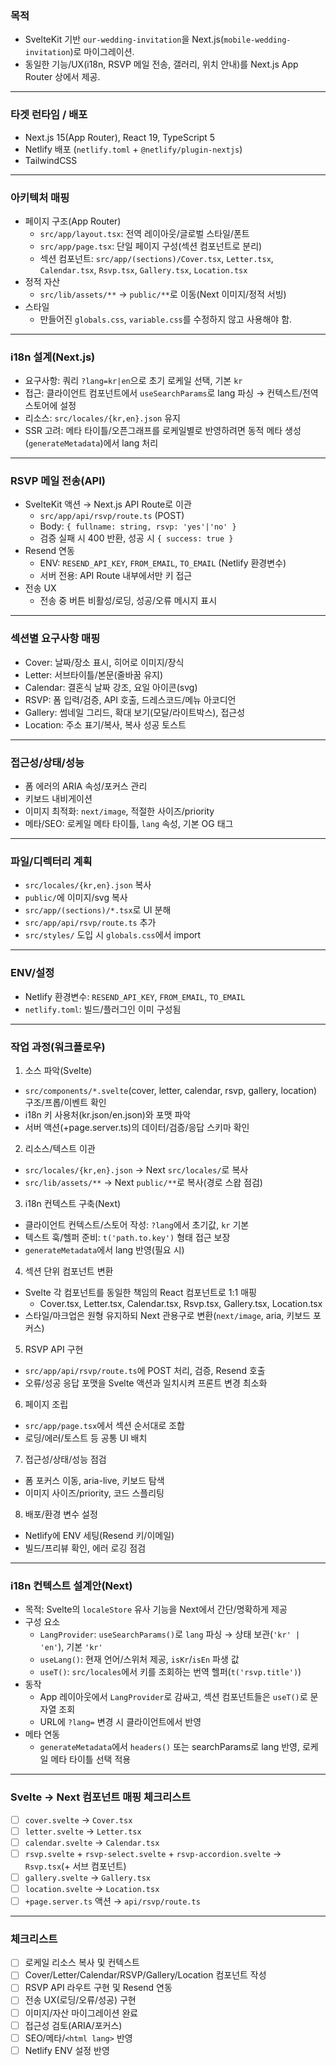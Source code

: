### 목적

- SvelteKit 기반 `our-wedding-invitation`을 Next.js(`mobile-wedding-invitation`)로 마이그레이션.
- 동일한 기능/UX(i18n, RSVP 메일 전송, 갤러리, 위치 안내)를 Next.js App Router 상에서 제공.

---

### 타겟 런타임 / 배포

- Next.js 15(App Router), React 19, TypeScript 5
- Netlify 배포 (`netlify.toml` + `@netlify/plugin-nextjs`)
- TailwindCSS

---

### 아키텍처 매핑

- 페이지 구조(App Router)
  - `src/app/layout.tsx`: 전역 레이아웃/글로벌 스타일/폰트
  - `src/app/page.tsx`: 단일 페이지 구성(섹션 컴포넌트로 분리)
  - 섹션 컴포넌트: `src/app/(sections)/Cover.tsx`, `Letter.tsx`, `Calendar.tsx`, `Rsvp.tsx`, `Gallery.tsx`, `Location.tsx`
- 정적 자산
  - `src/lib/assets/**` → `public/**`로 이동(Next 이미지/정적 서빙)
- 스타일
  - 만들어진 `globals.css`, `variable.css`를 수정하지 않고 사용해야 함.

---

### i18n 설계(Next.js)

- 요구사항: 쿼리 `?lang=kr|en`으로 초기 로케일 선택, 기본 `kr`
- 접근: 클라이언트 컴포넌트에서 `useSearchParams`로 lang 파싱 → 컨텍스트/전역 스토어에 설정
- 리소스: `src/locales/{kr,en}.json` 유지
- SSR 고려: 메타 타이틀/오픈그래프를 로케일별로 반영하려면 동적 메타 생성(`generateMetadata`)에서 lang 처리

---

### RSVP 메일 전송(API)

- SvelteKit 액션 → Next.js API Route로 이관
  - `src/app/api/rsvp/route.ts` (POST)
  - Body: `{ fullname: string, rsvp: 'yes'|'no' }`
  - 검증 실패 시 400 반환, 성공 시 `{ success: true }`
- Resend 연동
  - ENV: `RESEND_API_KEY`, `FROM_EMAIL`, `TO_EMAIL` (Netlify 환경변수)
  - 서버 전용: API Route 내부에서만 키 접근
- 전송 UX
  - 전송 중 버튼 비활성/로딩, 성공/오류 메시지 표시

---

### 섹션별 요구사항 매핑

- Cover: 날짜/장소 표시, 히어로 이미지/장식
- Letter: 서브타이틀/본문(줄바꿈 유지)
- Calendar: 결혼식 날짜 강조, 요일 아이콘(svg)
- RSVP: 폼 입력/검증, API 호출, 드레스코드/메뉴 아코디언
- Gallery: 썸네일 그리드, 확대 보기(모달/라이트박스), 접근성
- Location: 주소 표기/복사, 복사 성공 토스트

---

### 접근성/상태/성능

- 폼 에러의 ARIA 속성/포커스 관리
- 키보드 내비게이션
- 이미지 최적화: `next/image`, 적절한 사이즈/priority
- 메타/SEO: 로케일 메타 타이틀, `lang` 속성, 기본 OG 태그

---

### 파일/디렉터리 계획

- `src/locales/{kr,en}.json` 복사
- `public/`에 이미지/svg 복사
- `src/app/(sections)/*.tsx`로 UI 분해
- `src/app/api/rsvp/route.ts` 추가
- `src/styles/` 도입 시 `globals.css`에서 import

---

### ENV/설정

- Netlify 환경변수: `RESEND_API_KEY`, `FROM_EMAIL`, `TO_EMAIL`
- `netlify.toml`: 빌드/플러그인 이미 구성됨

---

### 작업 과정(워크플로우)

1. 소스 파악(Svelte)

- `src/components/*.svelte`(cover, letter, calendar, rsvp, gallery, location) 구조/프롭/이벤트 확인
- i18n 키 사용처(kr.json/en.json)와 포맷 파악
- 서버 액션(+page.server.ts)의 데이터/검증/응답 스키마 확인

2. 리소스/텍스트 이관

- `src/locales/{kr,en}.json` → Next `src/locales/`로 복사
- `src/lib/assets/**` → Next `public/**`로 복사(경로 스왑 점검)

3. i18n 컨텍스트 구축(Next)

- 클라이언트 컨텍스트/스토어 작성: `?lang`에서 초기값, `kr` 기본
- 텍스트 훅/헬퍼 준비: `t('path.to.key')` 형태 접근 보장
- `generateMetadata`에서 lang 반영(필요 시)

4. 섹션 단위 컴포넌트 변환

- Svelte 각 컴포넌트를 동일한 책임의 React 컴포넌트로 1:1 매핑
  - Cover.tsx, Letter.tsx, Calendar.tsx, Rsvp.tsx, Gallery.tsx, Location.tsx
- 스타일/마크업은 원형 유지하되 Next 관용구로 변환(`next/image`, aria, 키보드 포커스)

5. RSVP API 구현

- `src/app/api/rsvp/route.ts`에 POST 처리, 검증, Resend 호출
- 오류/성공 응답 포맷을 Svelte 액션과 일치시켜 프론트 변경 최소화

6. 페이지 조립

- `src/app/page.tsx`에서 섹션 순서대로 조합
- 로딩/에러/토스트 등 공통 UI 배치

7. 접근성/상태/성능 점검

- 폼 포커스 이동, aria-live, 키보드 탐색
- 이미지 사이즈/priority, 코드 스플리팅

8. 배포/환경 변수 설정

- Netlify에 ENV 세팅(Resend 키/이메일)
- 빌드/프리뷰 확인, 에러 로깅 점검

---

### i18n 컨텍스트 설계안(Next)

- 목적: Svelte의 `localeStore` 유사 기능을 Next에서 간단/명확하게 제공
- 구성 요소
  - `LangProvider`: `useSearchParams()`로 `lang` 파싱 → 상태 보관(`'kr' | 'en'`), 기본 `'kr'`
  - `useLang()`: 현재 언어/스위처 제공, `isKr`/`isEn` 파생 값
  - `useT()`: `src/locales`에서 키를 조회하는 번역 헬퍼(`t('rsvp.title')`)
- 동작
  - App 레이아웃에서 `LangProvider`로 감싸고, 섹션 컴포넌트들은 `useT()`로 문자열 조회
  - URL에 `?lang=` 변경 시 클라이언트에서 반영
- 메타 연동
  - `generateMetadata`에서 `headers()` 또는 searchParams로 lang 반영, 로케일 메타 타이틀 선택 적용

---

### Svelte → Next 컴포넌트 매핑 체크리스트

- [ ] `cover.svelte` → `Cover.tsx`
- [ ] `letter.svelte` → `Letter.tsx`
- [ ] `calendar.svelte` → `Calendar.tsx`
- [ ] `rsvp.svelte` + `rsvp-select.svelte` + `rsvp-accordion.svelte` → `Rsvp.tsx`(+ 서브 컴포넌트)
- [ ] `gallery.svelte` → `Gallery.tsx`
- [ ] `location.svelte` → `Location.tsx`
- [ ] `+page.server.ts` 액션 → `api/rsvp/route.ts`

---

### 체크리스트

- [ ] 로케일 리소스 복사 및 컨텍스트
- [ ] Cover/Letter/Calendar/RSVP/Gallery/Location 컴포넌트 작성
- [ ] RSVP API 라우트 구현 및 Resend 연동
- [ ] 전송 UX(로딩/오류/성공) 구현
- [ ] 이미지/자산 마이그레이션 완료
- [ ] 접근성 검토(ARIA/포커스)
- [ ] SEO/메타/`<html lang>` 반영
- [ ] Netlify ENV 설정 반영
